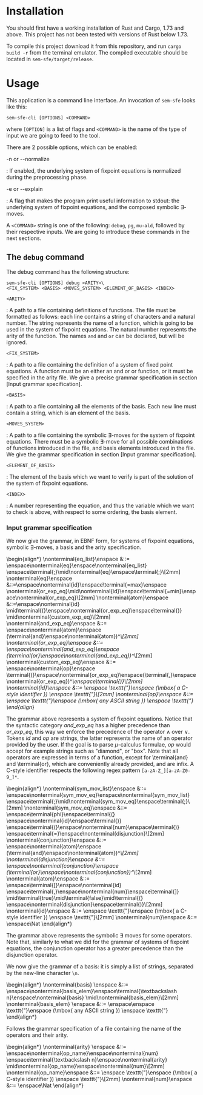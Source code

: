 # Installation

You should first have a working installation of Rust and Cargo, 1.73 and above.
This project has not been tested with versions of Rust below 1.73.

To compile this project download it from this repository, and run
`cargo build -r` from the terminal emulator. The compiled
executable should be located in `sem-sfe/target/release`.

# Usage

This application is a command line interface.
An invocation of `sem-sfe` looks like this:

    sem-sfe-cli [OPTIONS] <COMMAND>

where `[OPTION]` is a list of flags and `<COMMAND>` is the name of the type of
input we are going to feed to the tool.

There are 2 possible options, which can be enabled:

-n or --normalize

: If enabled, the underlying system of fixpoint equations is normalized during
the preprocessing phase.

-e or --explain

: A flag that makes the program print useful information to stdout: the underlying
system of fixpoint equations, and the composed symbolic $\exists$-moves.

A `<COMMAND>` string is one of the following: `debug`, `pg`, `mu-ald`, followed
by their respective inputs. We are going to introduce these commands in the
next sections.

## The `debug` command

The debug command has the following structure:

    sem-sfe-cli [OPTIONS] debug <ARITY>\
    <FIX_SYSTEM> <BASIS> <MOVES_SYSTEM> <ELEMENT_OF_BASIS> <INDEX>

`<ARITY>`

: A path to a file containing definitions of functions. The file must be
formatted as follows: each line contains a string of characters and a
natural number. The string represents the name of a function, which
is going to be used in the system of fixpoint equations. The natural number
represents the arity of the function. The names `and` and `or` can be
declared, but will be ignored.

`<FIX_SYSTEM>`

: A path to a file containing the definition of a system of fixed
point equations. A function must be an either an and or or function,
or it must be specified in the arity file. We give a precise
grammar specification in section [Input grammar specification].

`<BASIS>`

: A path to a file containing all the elements of the basis. Each new line
must contain a string, which is an element of the basis.

`<MOVES_SYSTEM>`

: A path to a file containing the symbolic $\exists$-moves for the
system of fixpoint equations. There must be a symbolic $\exists$-move for
all possible combinations of functions introduced in the file, and basis
elements introduced in the file. We give the grammar specification in section
[Input grammar specification].

`<ELEMENT_OF_BASIS>`

: The element of the basis which we want to verify is
part of the solution of the system of fixpoint equations.

`<INDEX>`

: A number representing the equation, and thus the variable which
we want to check is above, with respect to some ordering, the basis element.

### Input grammar specification

We now give the grammar, in EBNF form, for systems of fixpoint
equations, symbolic $\exists$-moves, a basis and the arity specification.

\begin{align*}
\nonterminal{eq\_list}\enspace &::= \enspace\nonterminal{eq}\enspace\nonterminal{eq\_list}
  \enspace\terminal{;}\mid\nonterminal{eq}\enspace\terminal{;}\\[2mm]
\nonterminal{eq}\enspace &::=\enspace\nonterminal{id}\enspace\terminal{=max}\enspace
  \nonterminal{or\_exp\_eq}\mid\nonterminal{id}\enspace\terminal{=min}\enspace\nonterminal{or\_exp\_eq}\\[2mm]
\nonterminal{atom}\enspace &::=\enspace\nonterminal{id}
  \mid\terminal{(}\enspace\nonterminal{or\_exp\_eq}\enspace\terminal{)}
  \mid\nonterminal{custom\_exp\_eq}\\[2mm]
\nonterminal{and\_exp\_eq}\enspace &::= \enspace\nonterminal{atom}\enspace
  (\terminal{and}\enspace\nonterminal{atom})^*\\[2mm]
\nonterminal{or\_exp\_eq}\enspace &::= \enspace\nonterminal{and\_exp\_eq}\enspace
  (\terminal{or}\enspace\nonterminal{and\_exp\_eq})^*\\[2mm]
\nonterminal{custom\_exp\_eq}\enspace &::= \enspace\nonterminal{op}\enspace
  \terminal{(}\enspace\nonterminal{or\_exp\_eq}\enspace(\terminal{,}\enspace
  \nonterminal{or\_exp\_eq})^*\enspace\terminal{)}\\[2mm]
\nonterminal{id}\enspace &::= \enspace \texttt{"}\enspace
  (\mbox{ a C-style identifier }) \enspace \texttt{"}\\[2mm]
\nonterminal{op}\enspace &::= \enspace \texttt{"}\enspace
  (\mbox{ any ASCII string }) \enspace \texttt{"}
\end{align*}

The grammar above represents a system of fixpoint equations.
Notice that the syntactic category $and\_exp\_eq$ has a higher precedence than
$or\_exp\_eq$, this way we enforce the precedence of the operator $\wedge$ over $\vee$.
Tokens $id$ and $op$ are strings, the latter represents the name of an operator
provided by the user. If the goal is to parse $\mu$-calculus formulae, $op$ would
accept for example strings such as "diamond", or "box".
Note that all operators are expressed in terms of a function, except for
\terminal{and} and \terminal{or}, which are conveniently already provided, and
are infix. A C-style identifier respects the following regex pattern
`[a-zA-Z_][a-zA-Z0-9_]*`.

\begin{align*}
\nonterminal{sym\_mov\_list}\enspace &::= \enspace\nonterminal{sym\_mov\_eq}\enspace\nonterminal{sym\_mov\_list}
  \enspace\terminal{;}\mid\nonterminal{sym\_mov\_eq}\enspace\terminal{;}\\[2mm]
\nonterminal{sym\_mov\_eq}\enspace &::= \enspace\terminal{phi}\enspace\terminal{(}
  \enspace\nonterminal{id}\enspace\terminal{)}
  \enspace\terminal{(}\enspace\nonterminal{num}\enspace\terminal{)}
  \enspace\terminal{=}\enspace\nonterminal{disjunction}\\[2mm]
\nonterminal{conjunction}\enspace &::= \enspace\nonterminal{atom}\enspace
  (\terminal{and}\enspace\nonterminal{atom})^*\\[2mm]
\nonterminal{disjunction}\enspace &::= \enspace\nonterminal{conjunction}\enspace
  (\terminal{or}\enspace\nonterminal{conjunction})^*\\[2mm]
\nonterminal{atom}\enspace &::= \enspace\terminal{[}\enspace\nonterminal{id}
  \enspace\terminal{,}\enspace\nonterminal{num}\enspace\terminal{]}
  \mid\terminal{true}\mid\terminal{false}\mid\terminal{(}
  \enspace\nonterminal{disjunction}\enspace\terminal{)}\\[2mm]
\nonterminal{id}\enspace &::= \enspace \texttt{"}\enspace
  (\mbox{ a C-style identifier }) \enspace \texttt{"}\\[2mm]
\nonterminal{num}\enspace &::= \enspace\Nat
\end{align*}

The grammar above represents the symbolic $\exists$ moves for some operators.
Note that, similarly to what we did for the grammar of systems of fixpoint
equations, the conjunction operator has a greater precedence than the
disjunction operator.

We now give the grammar of a basis: it is simply a list of strings, separated
by the new-line character `\n`.

\begin{align*}
\nonterminal{basis} \enspace &::=
    \enspace\nonterminal{basis\_elem}\enspace\terminal{\textbackslash n}\enspace\nonterminal{basis}
    \mid\nonterminal{basis\_elem}\\[2mm]
\nonterminal{basis\_elem} \enspace &::= \enspace\enspace \texttt{"}\enspace
  (\mbox{ any ASCII string }) \enspace \texttt{"}
\end{align*}

Follows the grammar specification of a file containing the name of the operators
and their arity.

\begin{align*}
\nonterminal{arity} \enspace &::= \enspace\nonterminal{op\_name}\enspace\nonterminal{num}
    \enspace\terminal{\textbackslash n}\enspace\nonterminal{arity}
    \mid\nonterminal{op\_name}\enspace\nonterminal{num}\\[2mm]
\nonterminal{op\_name}\enspace &::= \enspace \texttt{"}\enspace
  (\mbox{ a C-style identifier }) \enspace \texttt{"}\\[2mm]
\nonterminal{num}\enspace &::= \enspace\Nat
\end{align*}